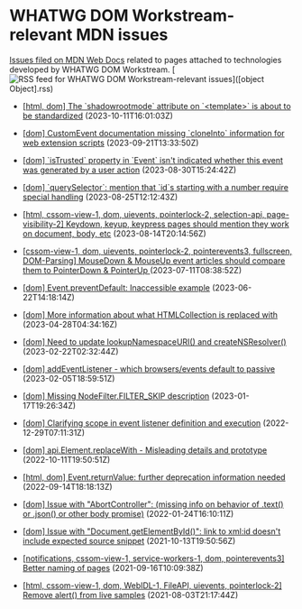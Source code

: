 # WHATWG DOM Workstream-relevant MDN issues

[Issues filed on MDN Web Docs](https://github.com/mdn/content/issues) related to pages attached to technologies developed by WHATWG DOM Workstream. [![RSS feed for WHATWG DOM Workstream-relevant issues](https://www.w3.org/QA/2007/04/feed_icon)]([object Object].rss)

* [\[html, dom\] The \`shadowrootmode\` attribute on \`\<template\>\` is about to be standardized](https://github.com/mdn/content/issues/29600) (2023-10-11T16:01:03Z)
  
* [\[dom\] CustomEvent documentation missing \`cloneInto\` information for web extension scripts](https://github.com/mdn/content/issues/29232) (2023-09-21T13:33:50Z)
  
* [\[dom\] \`isTrusted\` property in \`Event\` isn't indicated whether this event was generated by a user action](https://github.com/mdn/content/issues/28837) (2023-08-30T15:24:42Z)
  
* [\[dom\] \`querySelector\`: mention that \`id\`s starting with a number require special handling](https://github.com/mdn/content/issues/28752) (2023-08-25T12:12:43Z)
  
* [\[html, cssom-view-1, dom, uievents, pointerlock-2, selection-api, page-visibility-2\] Keydown, keyup, keypress pages should mention they work on document, body, etc](https://github.com/mdn/content/issues/28561) (2023-08-14T20:14:56Z)
  
* [\[cssom-view-1, dom, uievents, pointerlock-2, pointerevents3, fullscreen, DOM-Parsing\] MouseDown & MouseUp event articles should compare them to PointerDown & PointerUp ](https://github.com/mdn/content/issues/27878) (2023-07-11T08:38:52Z)
  
* [\[dom\] Event.preventDefault: Inaccessible example](https://github.com/mdn/content/issues/27478) (2023-06-22T14:18:14Z)
  
* [\[dom\] More information about what HTMLCollection is replaced with](https://github.com/mdn/content/issues/26470) (2023-04-28T04:34:16Z)
  
* [\[dom\] Need to update lookupNamespaceURI() and createNSResolver()](https://github.com/mdn/content/issues/24724) (2023-02-22T02:32:44Z)
  
* [\[dom\] addEventListener - which browsers/events default to passive](https://github.com/mdn/content/issues/24181) (2023-02-05T18:59:51Z)
  
* [\[dom\] Missing NodeFilter.FILTER_SKIP description](https://github.com/mdn/content/issues/23728) (2023-01-17T19:26:34Z)
  
* [\[dom\] Clarifying scope in event listener definition and execution](https://github.com/mdn/content/issues/23253) (2022-12-29T07:11:31Z)
  
* [\[dom\] api.Element.replaceWith - Misleading details and prototype](https://github.com/mdn/content/issues/21497) (2022-10-11T19:50:51Z)
  
* [\[html, dom\] Event.returnValue: further deprecation information needed](https://github.com/mdn/content/issues/20730) (2022-09-14T18:18:13Z)
  
* [\[dom\] Issue with "AbortController": (missing info on behavior of .text() or .json() or other body promise)](https://github.com/mdn/content/issues/12387) (2022-01-24T16:10:11Z)
  
* [\[dom\] Issue with "Document.getElementById()": link to xml:id doesn't include expected source snippet](https://github.com/mdn/content/issues/9777) (2021-10-13T19:50:56Z)
  
* [\[notifications, cssom-view-1, service-workers-1, dom, pointerevents3\] Better naming of pages](https://github.com/mdn/content/issues/8977) (2021-09-16T10:09:38Z)
  
* [\[html, cssom-view-1, dom, WebIDL-1, FileAPI, uievents, pointerlock-2\] Remove alert() from live samples](https://github.com/mdn/content/issues/7566) (2021-08-03T21:17:44Z)
  
